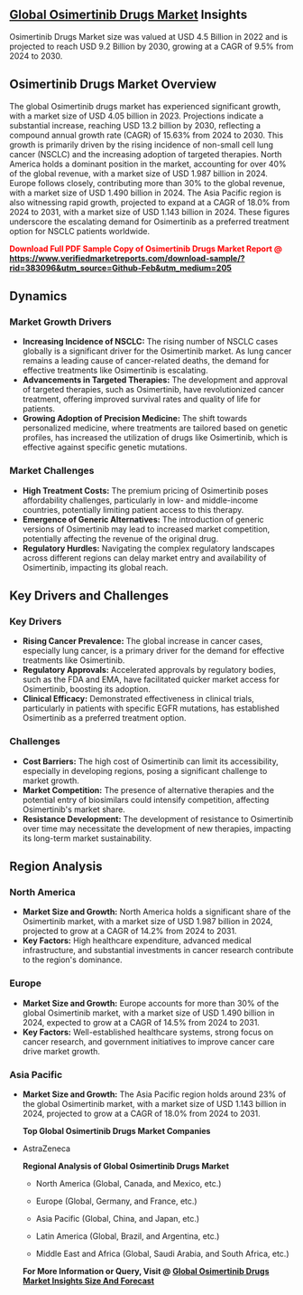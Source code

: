 <h2><a href="https://www.verifiedmarketreports.com/download-sample/?rid=383096&amp;utm_source=Github&amp;utm_medium=205" target="_blank">Global Osimertinib Drugs Market</a> Insights</h2><p>Osimertinib Drugs Market size was valued at USD 4.5 Billion in 2022 and is projected to reach USD 9.2 Billion by 2030, growing at a CAGR of 9.5% from 2024 to 2030.</p><p> <h2>Osimertinib Drugs Market Overview</h2> <p>The global Osimertinib drugs market has experienced significant growth, with a market size of USD 4.05 billion in 2023. Projections indicate a substantial increase, reaching USD 13.2 billion by 2030, reflecting a compound annual growth rate (CAGR) of 15.63% from 2024 to 2030. This growth is primarily driven by the rising incidence of non-small cell lung cancer (NSCLC) and the increasing adoption of targeted therapies. North America holds a dominant position in the market, accounting for over 40% of the global revenue, with a market size of USD 1.987 billion in 2024. Europe follows closely, contributing more than 30% to the global revenue, with a market size of USD 1.490 billion in 2024. The Asia Pacific region is also witnessing rapid growth, projected to expand at a CAGR of 18.0% from 2024 to 2031, with a market size of USD 1.143 billion in 2024. These figures underscore the escalating demand for Osimertinib as a preferred treatment option for NSCLC patients worldwide. </p> <p><strong><p><span class=""><span style="color: #ff0000;"><strong>Download Full PDF Sample Copy of Osimertinib Drugs Market Report</strong> @ </span><a href="https://www.verifiedmarketreports.com/download-sample/?rid=383096&amp;utm_source=Github-Feb&amp;utm_medium=205" target="_blank">https://www.verifiedmarketreports.com/download-sample/?rid=383096&amp;utm_source=Github-Feb&amp;utm_medium=205</a></span></p></strong></p> <h2>Dynamics</h2> <h3>Market Growth Drivers</h3> <ul> <li><strong>Increasing Incidence of NSCLC:</strong> The rising number of NSCLC cases globally is a significant driver for the Osimertinib market. As lung cancer remains a leading cause of cancer-related deaths, the demand for effective treatments like Osimertinib is escalating. </li> <li><strong>Advancements in Targeted Therapies:</strong> The development and approval of targeted therapies, such as Osimertinib, have revolutionized cancer treatment, offering improved survival rates and quality of life for patients. </li> <li><strong>Growing Adoption of Precision Medicine:</strong> The shift towards personalized medicine, where treatments are tailored based on genetic profiles, has increased the utilization of drugs like Osimertinib, which is effective against specific genetic mutations. </li> </ul> <h3>Market Challenges</h3> <ul> <li><strong>High Treatment Costs:</strong> The premium pricing of Osimertinib poses affordability challenges, particularly in low- and middle-income countries, potentially limiting patient access to this therapy. </li> <li><strong>Emergence of Generic Alternatives:</strong> The introduction of generic versions of Osimertinib may lead to increased market competition, potentially affecting the revenue of the original drug. </li> <li><strong>Regulatory Hurdles:</strong> Navigating the complex regulatory landscapes across different regions can delay market entry and availability of Osimertinib, impacting its global reach. </li> </ul> <h2>Key Drivers and Challenges</h2> <h3>Key Drivers</h3> <ul> <li><strong>Rising Cancer Prevalence:</strong> The global increase in cancer cases, especially lung cancer, is a primary driver for the demand for effective treatments like Osimertinib. </li> <li><strong>Regulatory Approvals:</strong> Accelerated approvals by regulatory bodies, such as the FDA and EMA, have facilitated quicker market access for Osimertinib, boosting its adoption. </li> <li><strong>Clinical Efficacy:</strong> Demonstrated effectiveness in clinical trials, particularly in patients with specific EGFR mutations, has established Osimertinib as a preferred treatment option. </li> </ul> <h3>Challenges</h3> <ul> <li><strong>Cost Barriers:</strong> The high cost of Osimertinib can limit its accessibility, especially in developing regions, posing a significant challenge to market growth. </li> <li><strong>Market Competition:</strong> The presence of alternative therapies and the potential entry of biosimilars could intensify competition, affecting Osimertinib's market share. </li> <li><strong>Resistance Development:</strong> The development of resistance to Osimertinib over time may necessitate the development of new therapies, impacting its long-term market sustainability. </li> </ul> <h2>Region Analysis</h2> <h3>North America</h3> <ul> <li><strong>Market Size and Growth:</strong> North America holds a significant share of the Osimertinib market, with a market size of USD 1.987 billion in 2024, projected to grow at a CAGR of 14.2% from 2024 to 2031. </li> <li><strong>Key Factors:</strong> High healthcare expenditure, advanced medical infrastructure, and substantial investments in cancer research contribute to the region's dominance. </li> </ul> <h3>Europe</h3> <ul> <li><strong>Market Size and Growth:</strong> Europe accounts for more than 30% of the global Osimertinib market, with a market size of USD 1.490 billion in 2024, expected to grow at a CAGR of 14.5% from 2024 to 2031. </li> <li><strong>Key Factors:</strong> Well-established healthcare systems, strong focus on cancer research, and government initiatives to improve cancer care drive market growth. </li> </ul> <h3>Asia Pacific</h3> <ul> <li><strong>Market Size and Growth:</strong> The Asia Pacific region holds around 23% of the global Osimertinib market, with a market size of USD 1.143 billion in 2024, projected to grow at a CAGR of 18.0% from 2024 to 2031.</p><p><strong>Top Global Osimertinib Drugs Market Companies</strong></p><div data-test-id=""><p><li>AstraZeneca</li></p><div><strong>Regional Analysis of&nbsp;Global Osimertinib Drugs Market</strong></div><ul><li dir="ltr"><p dir="ltr">North America&nbsp;(Global, Canada, and Mexico, etc.)</p></li><li dir="ltr"><p dir="ltr">Europe (Global, Germany, and France, etc.)</p></li><li dir="ltr"><p dir="ltr">Asia Pacific&nbsp;(Global, China, and Japan, etc.)</p></li><li dir="ltr"><p dir="ltr">Latin America&nbsp;(Global, Brazil, and Argentina, etc.)</p></li><li dir="ltr">Middle East and Africa&nbsp;(Global, Saudi Arabia, and South Africa, etc.)</li></ul><p><strong>For More Information or Query, Visit @&nbsp;</strong><strong><a href="https://www.verifiedmarketreports.com/product/osimertinib-drugs-market/?utm_source=Github&amp;utm_medium=205" target="_blank">Global Osimertinib Drugs Market Insights Size And Forecast</a></strong></p></div>
